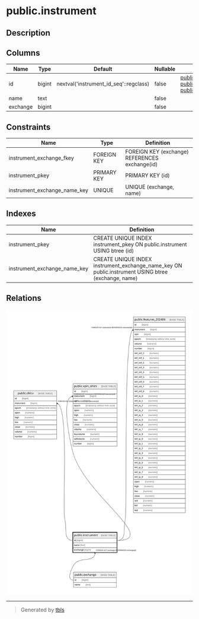 # public.instrument

## Description

## Columns

| Name | Type | Default | Nullable | Children | Parents | Comment |
| ---- | ---- | ------- | -------- | -------- | ------- | ------- |
| id | bigint | nextval('instrument_id_seq'::regclass) | false | [public.ohlcv](public.ohlcv.md) [public.vpin_ohlcv](public.vpin_ohlcv.md) [public.features_202406](public.features_202406.md) |  |  |
| name | text |  | false |  |  |  |
| exchange | bigint |  | false |  | [public.exchange](public.exchange.md) |  |

## Constraints

| Name | Type | Definition |
| ---- | ---- | ---------- |
| instrument_exchange_fkey | FOREIGN KEY | FOREIGN KEY (exchange) REFERENCES exchange(id) |
| instrument_pkey | PRIMARY KEY | PRIMARY KEY (id) |
| instrument_exchange_name_key | UNIQUE | UNIQUE (exchange, name) |

## Indexes

| Name | Definition |
| ---- | ---------- |
| instrument_pkey | CREATE UNIQUE INDEX instrument_pkey ON public.instrument USING btree (id) |
| instrument_exchange_name_key | CREATE UNIQUE INDEX instrument_exchange_name_key ON public.instrument USING btree (exchange, name) |

## Relations

![er](public.instrument.svg)

---

> Generated by [tbls](https://github.com/k1LoW/tbls)
